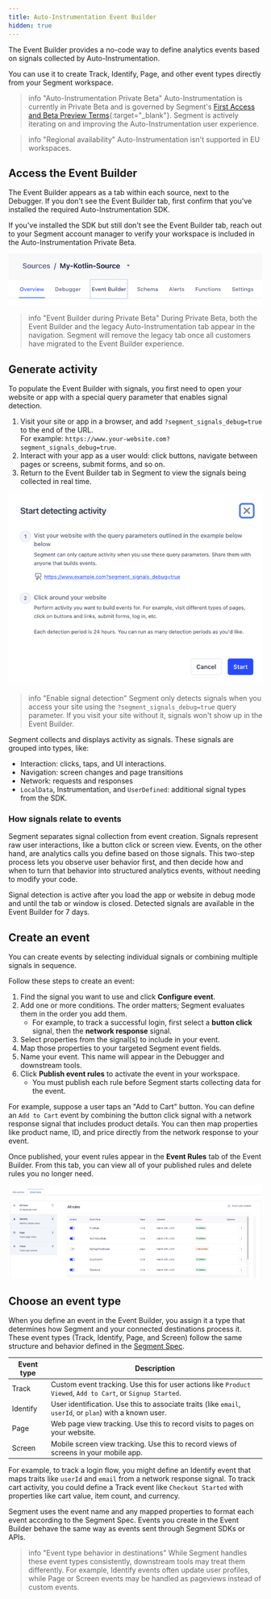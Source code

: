 ```yaml
---
title: Auto-Instrumentation Event Builder
hidden: true
---
```


The Event Builder provides a no-code way to define analytics events based on signals collected by Auto-Instrumentation. 

You can use it to create Track, Identify, Page, and other event types directly from your Segment workspace.

> info "Auto-Instrumentation Private Beta"
> Auto-Instrumentation is currently in Private Beta and is governed by Segment's [First Access and Beta Preview Terms](https://www.twilio.com/en-us/legal/tos){:target="_blank"}. Segment is actively iterating on and improving the Auto-Instrumentation user experience.

> info "Regional availability"
> Auto-Instrumentation isn't supported in EU workspaces.

## Access the Event Builder

The Event Builder appears as a tab within each source, next to the Debugger. If you don't see the Event Builder tab, first confirm that you've installed the required Auto-Instrumentation SDK. 

If you've installed the SDK but still don't see the Event Builder tab, reach out to your Segment account manager to verify your workspace is included in the Auto-Instrumentation Private Beta.

![The Event Builder tab shown in the navigation bar between Debugger and Schema in a Segment source](images/event_builder_tab.png)

> info "Event Builder during Private Beta"
> During Private Beta, both the Event Builder and the legacy Auto-Instrumentation tab appear in the navigation. Segment will remove the legacy tab once all customers have migrated to the Event Builder experience.

## Generate activity

To populate the Event Builder with signals, you first need to open your website or app with a special query parameter that enables signal detection.

1. Visit your site or app in a browser, and add `?segment_signals_debug=true` to the end of the URL.  
   For example: `https://www.your-website.com?segment_signals_debug=true`.
2. Interact with your app as a user would: click buttons, navigate between pages or screens, submit forms, and so on.
3. Return to the Event Builder tab in Segment to view the signals being collected in real time.


![Prompt in the Event Builder showing how to start detecting activity by visiting the website with a debug query parameter and interacting with the app](images/detecting_activity.png)

> info "Enable signal detection"
> Segment only detects signals when you access your site using the `?segment_signals_debug=true` query parameter. If you visit your site without it, signals won't show up in the Event Builder.

Segment collects and displays activity as signals. These signals are grouped into types, like:

- Interaction: clicks, taps, and UI interactions.
- Navigation: screen changes and page transitions
- Network: requests and responses
- `LocalData`, Instrumentation, and `UserDefined`: additional signal types from the SDK.

### How signals relate to events

Segment separates signal collection from event creation. Signals represent raw user interactions, like a button click or screen view. Events, on the other hand, are analytics calls you define based on those signals. This two-step process lets you observe user behavior first, and then decide how and when to turn that behavior into structured analytics events, without needing to modify your code.

Signal detection is active after you load the app or website in debug mode and until the tab or window is closed. Detected signals are available in the Event Builder for 7 days.

## Create an event

You can create events by selecting individual signals or combining multiple signals in sequence.

Follow these steps to create an event:

1. Find the signal you want to use and click **Configure event**.
2. Add one or more conditions. The order matters; Segment evaluates them in the order you add them.
   - For example, to track a successful login, first select a **button click** signal, then the **network response** signal.
3. Select properties from the signal(s) to include in your event.
4. Map those properties to your targeted Segment event fields.
5. Name your event. This name will appear in the Debugger and downstream tools.
6. Click **Publish event rules** to activate the event in your workspace.
    - You must publish each rule before Segment starts collecting data for the event.

For example, suppose a user taps an "Add to Cart" button. You can define an `Add to Cart` event by combining the button click signal with a network response signal that includes product details. You can then map properties like product name, ID, and price directly from the network response to your event.

Once published, your event rules appear in the **Event Rules** tab of the Event Builder.  From this tab, you can view all of your published rules and delete rules you no longer need.

![The Event Rules tab shown in the Event Builder, showing six custom rules, categorized by event type](images/event_rules.png)

## Choose an event type

When you define an event in the Event Builder, you assign it a type that determines how Segment and your connected destinations process it. These event types (Track, Identify, Page, and Screen) follow the same structure and behavior defined in the [Segment Spec](/docs/connections/spec/).

| Event type | Description                                                                                                 |
| ---------- | ----------------------------------------------------------------------------------------------------------- |
| Track      | Custom event tracking. Use this for user actions like `Product Viewed`, `Add to Cart`, or `Signup Started`. |
| Identify   | User identification. Use this to associate traits (like `email`, `userId`, or `plan`) with a known user.    |
| Page       | Web page view tracking. Use this to record visits to pages on your website.                                 |
| Screen     | Mobile screen view tracking. Use this to record views of screens in your mobile app.                        |

For example, to track a login flow, you might define an Identify event that maps traits like `userId` and `email` from a network response signal. To track cart activity, you could define a Track event like `Checkout Started` with properties like cart value, item count, and currency.

Segment uses the event name and any mapped properties to format each event according to the Segment Spec. Events you create in the Event Builder behave the same way as events sent through Segment SDKs or APIs.

> info "Event type behavior in destinations"
> While Segment handles these event types consistently, downstream tools may treat them differently. For example, Identify events often update user profiles, while Page or Screen events may be handled as pageviews instead of custom events.
